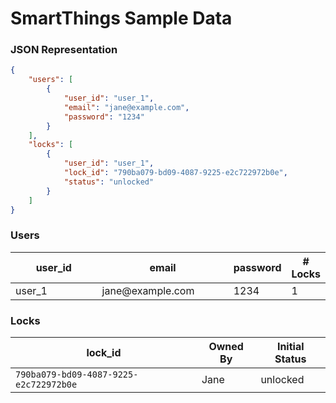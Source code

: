 # SmartThings Sample Data

### JSON Representation

```json
{
    "users": [
        {
            "user_id": "user_1",
            "email": "jane@example.com",
            "password": "1234"
        }
    ],
    "locks": [
        {
            "user_id": "user_1",
            "lock_id": "790ba079-bd09-4087-9225-e2c722972b0e",
            "status": "unlocked"
        }
    ]
}
```

### Users

<table><thead><tr><th width="150">user_id</th><th width="213.45238095238096">email</th><th>password</th><th># Locks</th></tr></thead><tbody><tr><td>user_1</td><td>jane@example.com</td><td>1234</td><td>1</td></tr></tbody></table>

### Locks

| lock\_id                               | Owned By | Initial Status |
| -------------------------------------- | -------- | -------------- |
| `790ba079-bd09-4087-9225-e2c722972b0e` | Jane     | unlocked       |
